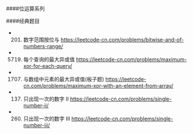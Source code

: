 ####位运算系列


####经典题目
 * 201. 数字范围按位与 https://leetcode-cn.com/problems/bitwise-and-of-numbers-range/
 * 5719. 每个查询的最大异或值 https://leetcode-cn.com/problems/maximum-xor-for-each-query/
 * 1707. 与数组中元素的最大异或值(板子题) https://leetcode-cn.com/problems/maximum-xor-with-an-element-from-array/
 * 137. 只出现一次的数字 II https://leetcode-cn.com/problems/single-number-ii/
 * 260. 只出现一次的数字 III https://leetcode-cn.com/problems/single-number-iii/
